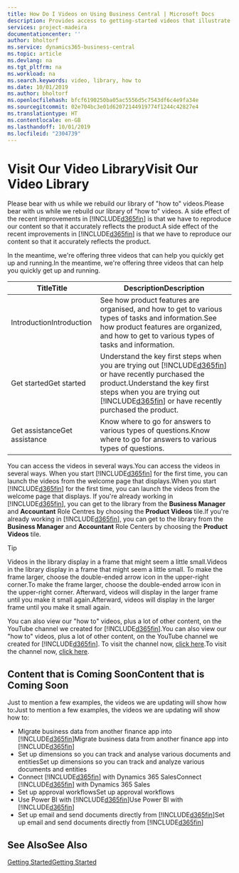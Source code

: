 ```yaml
---
title: How Do I Videos on Using Business Central | Microsoft Docs
description: Provides access to getting-started videos that illustrate how to do common tasks.
services: project-madeira
documentationcenter: ''
author: bholtorf
ms.service: dynamics365-business-central
ms.topic: article
ms.devlang: na
ms.tgt_pltfrm: na
ms.workload: na
ms.search.keywords: video, library, how to
ms.date: 10/01/2019
ms.author: bholtorf
ms.openlocfilehash: bfcf6190250ba05ac5556d5c7543df6c4e9fa34e
ms.sourcegitcommit: 02e704bc3e01d62072144919774f1244c42827e4
ms.translationtype: HT
ms.contentlocale: en-GB
ms.lasthandoff: 10/01/2019
ms.locfileid: "2304739"
---
```

# <a name="visit-our-video-library"></a><span data-ttu-id="86943-103">Visit Our Video Library</span><span class="sxs-lookup"><span data-stu-id="86943-103">Visit Our Video Library</span></span>
<span data-ttu-id="86943-104">Please bear with us while we rebuild our library of "how to" videos.</span><span class="sxs-lookup"><span data-stu-id="86943-104">Please bear with us while we rebuild our library of "how to" videos.</span></span> <span data-ttu-id="86943-105">A side effect of the recent improvements in [!INCLUDE[d365fin](includes/d365fin_md.md)] is that we have to reproduce our content so that it accurately reflects the product.</span><span class="sxs-lookup"><span data-stu-id="86943-105">A side effect of the recent improvements in [!INCLUDE[d365fin](includes/d365fin_md.md)] is that we have to reproduce our content so that it accurately reflects the product.</span></span>

<span data-ttu-id="86943-106">In the meantime, we're offering three videos that can help you quickly get up and running.</span><span class="sxs-lookup"><span data-stu-id="86943-106">In the meantime, we're offering three videos that can help you quickly get up and running.</span></span>

|<span data-ttu-id="86943-107">Title</span><span class="sxs-lookup"><span data-stu-id="86943-107">Title</span></span>|<span data-ttu-id="86943-108">Description</span><span class="sxs-lookup"><span data-stu-id="86943-108">Description</span></span>|
|----|----|
|<span data-ttu-id="86943-109">Introduction</span><span class="sxs-lookup"><span data-stu-id="86943-109">Introduction</span></span>|<span data-ttu-id="86943-110">See how product features are organised, and how to get to various types of tasks and information.</span><span class="sxs-lookup"><span data-stu-id="86943-110">See how product features are organized, and how to get to various types of tasks and information.</span></span>|
|<span data-ttu-id="86943-111">Get started</span><span class="sxs-lookup"><span data-stu-id="86943-111">Get started</span></span>|<span data-ttu-id="86943-112">Understand the key first steps when you are trying out [!INCLUDE[d365fin](includes/d365fin_md.md)] or have recently purchased the product.</span><span class="sxs-lookup"><span data-stu-id="86943-112">Understand the key first steps when you are trying out [!INCLUDE[d365fin](includes/d365fin_md.md)] or have recently purchased the product.</span></span> |
|<span data-ttu-id="86943-113">Get assistance</span><span class="sxs-lookup"><span data-stu-id="86943-113">Get assistance</span></span>|<span data-ttu-id="86943-114">Know where to go for answers to various types of questions.</span><span class="sxs-lookup"><span data-stu-id="86943-114">Know where to go for answers to various types of questions.</span></span>|

<span data-ttu-id="86943-115">You can access the videos in several ways.</span><span class="sxs-lookup"><span data-stu-id="86943-115">You can access the videos in several ways.</span></span> <span data-ttu-id="86943-116">When you start [!INCLUDE[d365fin](includes/d365fin_md.md)] for the first time, you can launch the videos from the welcome page that displays.</span><span class="sxs-lookup"><span data-stu-id="86943-116">When you start [!INCLUDE[d365fin](includes/d365fin_md.md)] for the first time, you can launch the videos from the welcome page that displays.</span></span> <span data-ttu-id="86943-117">If you're already working in [!INCLUDE[d365fin](includes/d365fin_md.md)], you can get to the library from the **Business Manager** and **Accountant** Role Centres by choosing the **Product Videos** tile.</span><span class="sxs-lookup"><span data-stu-id="86943-117">If you're already working in [!INCLUDE[d365fin](includes/d365fin_md.md)], you can get to the library from the **Business Manager** and **Accountant** Role Centers by choosing the **Product Videos** tile.</span></span>

> [!Tip]  
> <span data-ttu-id="86943-118">Videos in the library display in a frame that might seem a little small.</span><span class="sxs-lookup"><span data-stu-id="86943-118">Videos in the library display in a frame that might seem a little small.</span></span> <span data-ttu-id="86943-119">To make the frame larger, choose the double-ended arrow icon in the upper-right corner.</span><span class="sxs-lookup"><span data-stu-id="86943-119">To make the frame larger, choose the double-ended arrow icon in the upper-right corner.</span></span> <span data-ttu-id="86943-120">Afterward, videos will display in the larger frame until you make it small again.</span><span class="sxs-lookup"><span data-stu-id="86943-120">Afterward, videos will display in the larger frame until you make it small again.</span></span>

<span data-ttu-id="86943-121">You can also view our "how to" videos, plus a lot of other content, on the YouTube channel we created for [!INCLUDE[d365fin](includes/d365fin_md.md)].</span><span class="sxs-lookup"><span data-stu-id="86943-121">You can also view our "how to" videos, plus a lot of other content, on the YouTube channel we created for [!INCLUDE[d365fin](includes/d365fin_md.md)].</span></span> <span data-ttu-id="86943-122">To visit the channel now, [click here](https://go.microsoft.com/fwlink/?linkid=851533).</span><span class="sxs-lookup"><span data-stu-id="86943-122">To visit the channel now, [click here](https://go.microsoft.com/fwlink/?linkid=851533).</span></span>

## <a name="content-that-is-coming-soon"></a><span data-ttu-id="86943-123">Content that is Coming Soon</span><span class="sxs-lookup"><span data-stu-id="86943-123">Content that is Coming Soon</span></span>
<span data-ttu-id="86943-124">Just to mention a few examples, the videos we are updating will show how to:</span><span class="sxs-lookup"><span data-stu-id="86943-124">Just to mention a few examples, the videos we are updating will show how to:</span></span>  

* <span data-ttu-id="86943-125">Migrate business data from another finance app into [!INCLUDE[d365fin](includes/d365fin_md.md)]</span><span class="sxs-lookup"><span data-stu-id="86943-125">Migrate business data from another finance app into [!INCLUDE[d365fin](includes/d365fin_md.md)]</span></span>  
* <span data-ttu-id="86943-126">Set up dimensions so you can track and analyse various documents and entities</span><span class="sxs-lookup"><span data-stu-id="86943-126">Set up dimensions so you can track and analyze various documents and entities</span></span>
* <span data-ttu-id="86943-127">Connect [!INCLUDE[d365fin](includes/d365fin_md.md)] with Dynamics 365 Sales</span><span class="sxs-lookup"><span data-stu-id="86943-127">Connect [!INCLUDE[d365fin](includes/d365fin_md.md)] with Dynamics 365 Sales</span></span>
* <span data-ttu-id="86943-128">Set up approval workflows</span><span class="sxs-lookup"><span data-stu-id="86943-128">Set up approval workflows</span></span>  
* <span data-ttu-id="86943-129">Use Power BI with [!INCLUDE[d365fin](includes/d365fin_md.md)]</span><span class="sxs-lookup"><span data-stu-id="86943-129">Use Power BI with [!INCLUDE[d365fin](includes/d365fin_md.md)]</span></span>  
* <span data-ttu-id="86943-130">Set up email and send documents directly from [!INCLUDE[d365fin](includes/d365fin_md.md)]</span><span class="sxs-lookup"><span data-stu-id="86943-130">Set up email and send documents directly from [!INCLUDE[d365fin](includes/d365fin_md.md)]</span></span>  

## <a name="see-also"></a><span data-ttu-id="86943-131">See Also</span><span class="sxs-lookup"><span data-stu-id="86943-131">See Also</span></span>
[<span data-ttu-id="86943-132">Getting Started</span><span class="sxs-lookup"><span data-stu-id="86943-132">Getting Started</span></span>](product-get-started.md)
